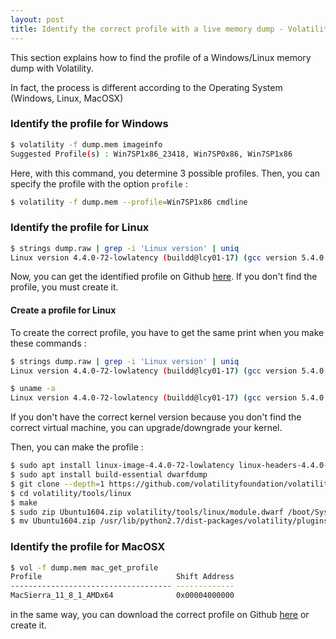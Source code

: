 ```yaml
---
layout: post
title: Identify the correct profile with a live memory dump - Volatility
---
```


This section explains how to find the profile of a Windows/Linux memory dump with Volatility. 

In fact, the process is different according to the Operating System (Windows, Linux, MacOSX)

### Identify the profile for Windows 

```sh
$ volatility -f dump.mem imageinfo
Suggested Profile(s) : Win7SP1x86_23418, Win7SP0x86, Win7SP1x86
```
Here, with this command, you determine 3 possible profiles. Then, you can specify the profile with the option ```profile``` : 

```sh
$ volatility -f dump.mem --profile=Win7SP1x86 cmdline
```

### Identify the profile for Linux

```sh
$ strings dump.raw | grep -i 'Linux version' | uniq
Linux version 4.4.0-72-lowlatency (buildd@lcy01-17) (gcc version 5.4.0 20160609 (Ubuntu 5.4.0-6ubuntu1~16.04.4) )
```

Now, you can get the identified profile on Github [here](https://github.com/volatilityfoundation/profiles/tree/master/Linux). If you don't find the profile, 
you must create it. 

#### Create a profile for Linux

To create the correct profile, you have to get the same print when you make these commands : 

```sh
$ strings dump.raw | grep -i 'Linux version' | uniq
Linux version 4.4.0-72-lowlatency (buildd@lcy01-17) (gcc version 5.4.0 20160609 (Ubuntu 5.4.0-6ubuntu1~16.04.4) )

$ uname -a
Linux version 4.4.0-72-lowlatency (buildd@lcy01-17) (gcc version 5.4.0 20160609 (Ubuntu 5.4.0-6ubuntu1~16.04.4) )
```

If you don't have the correct kernel version because you don't find the correct virtual machine, you can upgrade/downgrade your kernel. 

Then, you can make the profile : 

```sh
$ sudo apt install linux-image-4.4.0-72-lowlatency linux-headers-4.4.0-72-lowlatency
$ sudo apt install build-essential dwarfdump
$ git clone --depth=1 https://github.com/volatilityfoundation/volatility
$ cd volatility/tools/linux
$ make
$ sudo zip Ubuntu1604.zip volatility/tools/linux/module.dwarf /boot/System.map-4.4.0-72-lowlatency
$ mv Ubuntu1604.zip /usr/lib/python2.7/dist-packages/volatility/plugins/linux/
```

### Identify the profile for MacOSX

```sh
$ vol -f dump.mem mac_get_profile
Profile                              Shift Address
------------------------------------ -------------
MacSierra_11_8_1_AMDx64              0x00004000000
```

in the same way, you can download the correct profile on Github [here](https://github.com/volatilityfoundation/profiles/tree/master/Mac) or create it. 
